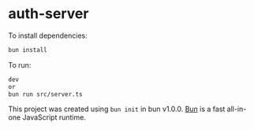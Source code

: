 # auth-server

To install dependencies:

```bash
bun install
```

To run:

```bash
dev
or
bun run src/server.ts
```

This project was created using `bun init` in bun v1.0.0. [Bun](https://bun.sh) is a fast all-in-one JavaScript runtime.
